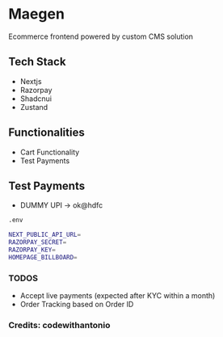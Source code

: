 # Maegen
Ecommerce frontend powered by custom CMS solution

## Tech Stack
- Nextjs
- Razorpay
- Shadcnui
- Zustand

## Functionalities
- Cart Functionality
- Test Payments

## Test Payments
- DUMMY UPI -> ok@hdfc

```bash
.env

NEXT_PUBLIC_API_URL=
RAZORPAY_SECRET=
RAZORPAY_KEY=
HOMEPAGE_BILLBOARD=
```

### TODOS
- Accept live payments (expected after KYC within a month)
- Order Tracking based on Order ID

### Credits: codewithantonio

  


